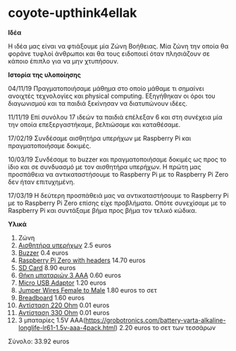 # coyote-upthink4ellak

**Ιδέα**

Η ιδέα μας είναι να φτιάξουμε μία Ζώνη Βοήθειας. Μία ζώνη την οποία θα φοράνε τυφλοί άνθρωποι και θα τους ειδοποιεί όταν πλησιάζουν σε κάποιο έπιπλο για να μην χτυπήσουν.

**Ιστορία της υλοποίησης**

04/11/19 Πραγματοποιήσαμε μάθημα στο οποίο μάθαμε τι σημαίνει ανοιχτές τεχνολογίες και physical computing. Εξηγήθηκαν οι όροι του διαγωνισμού και τα παιδιά ξεκίνησαν να διατυπώνουν ιδέες.

11/11/19 Επί συνόλου 17 ιδεών τα παιδιά επέλεξαν 6 και στη συνέχεια μία την οποία επεξεργαστήκαμε, βελτιώσαμε και καταθέσαμε.

17/02/19 Συνδέσαμε αισθητήρα υπερήχων με Raspberry Pi και πραγματοποιήσαμε δοκιμές.

10/03/19 Συνδέσαμε το buzzer και πραγματοποιήσαμε δοκιμές ως προς το ίδιο και σε συνδυασμό με τον αισθητήρα υπερήχων. Η πρώτη μας προσπάθεια να αντικαταστήσουμε το Raspberry Pi με το Raspberry Pi Zero δεν ήταν επιτυχημένη.

17/03/19 Η δεύτερη προσπάθειά μας να αντικαταστήσουμε το Raspberry Pi με το Raspberry Pi Zero επίσης είχε προβλήματα. Οπότε συνεχίσαμε με το Raspberry Pi και συντάξαμε βήμα προς βήμα τον τελικό κώδικα. 


**Υλικά**

1. Ζώνη
2. [Αισθητήρα υπερήχων](https://grobotronics.com/ultrasonic-sensor-sr04.html) 2.5 euros
3. [Buzzer](https://grobotronics.com/buzzer-5v.html?sl=en) 0.4 euros
4. [Raspberry Pi Zero with headers](https://nettop.gr/index.php/component/virtuemart/raspberry-pi-zero-w-with-headers.html?Itemid=1678) 14.70 euros
5. [SD Card](https://grobotronics.com/microsdhc-16gb-class-10-sandisk-ultra-sdsquar-sdsquar-016g-gn6ma.html) 8.90 euros
6. [Θήκη μπαταριών 3 ΑΑΑ](https://grobotronics.com/battery-holder-3xa-with-wires.html) 0.60 euros
7. [Micro USB Adaptor](https://grobotronics.com/usb-micro-to-jack-female-5.5x2.1.html?sl=en) 1.20 euros
8. [Jumper Wires Female to Male](https://grobotronics.com/jumper-wires-15cm-female-to-male-pack-of-10.html) 1.80 euros το σετ
9. [Breadboard](https://grobotronics.com/breadboard-mini-white.html) 1.60 euros
10. [Αντίσταση 220 Ohm](https://grobotronics.com/carbon-1-4w-5-220ohm.html) 0.01 euros
11. [Αντίσταση 330 Ohm](https://grobotronics.com/carbon-1-4w-5-330ohm.html) 0.01 euros
12. 3 μπαταρίες 1.5V AAA(https://grobotronics.com/battery-varta-alkaline-longlife-lr61-1.5v-aaa-4pack.html) 2.20 euros το σετ των τεσσάρων

Σύνολο: 33.92 euros


